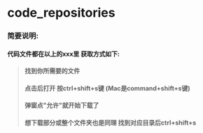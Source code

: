 # code_repositories
### 简要说明:
#### 代码文件都在以上的xxx里 获取方式如下:
> #### 找到你所需要的文件
> #### 点击后打开 按ctrl+shift+s键 (Mac是command+shift+s键)
> #### 弹窗点"允许"就开始下载了
> #### 想下载部分或整个文件夹也是同理 找到对应目录后ctrl+shift+s
